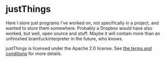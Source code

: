 # justThings

Here I store just programs I've worked on, not specifically in a project, and wanted to store them somewhere.
Probably a Dropbox would have also worked, but well, open source and stuff.
Maybe it will contain more than an unfinished brainfuckinterpreter in the future, who knows.

justThings is licensed under the Apache 2.0 license. See [the terms and
conditions](http://www.apache.org/licenses/LICENSE-2.0) for more details.
